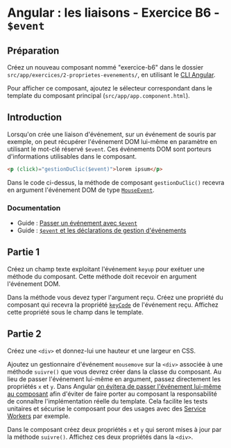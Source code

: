 # Angular : les liaisons - Exercice B6 - `$event`


## Préparation
Créez un nouveau composant nommé "exercice-b6" dans le dossier `src/app/exercices/2-proprietes-evenements/`, en utilisant le [CLI Angular](https://angular.io/cli).

Pour afficher ce composant, ajoutez le sélecteur correspondant dans le template du composant principal (`src/app/app.component.html`).


## Introduction
Lorsqu'on crée une liaison d'événement, sur un événement de souris par exemple, on peut récupérer l'événement DOM lui-même en paramètre en utilisant le mot-clé réservé `$event`. Ces événements DOM sont porteurs d'informations utilisables dans le composant.

``` html
<p (click)="gestionDuClic($event)">lorem ipsum</p>
```
Dans le code ci-dessus, la méthode de composant `gestionDuClic()` recevra en argument l'événement DOM de type [`MouseEvent`](https://developer.mozilla.org/en-US/docs/Web/API/MouseEvent).


### Documentation
- Guide : [Passer un événement avec `$event`](https://angular.io/guide/user-input#get-user-input-from-the-event-object)
- Guide : [`$event` et les déclarations de gestion d'événements](https://angular.io/guide/template-syntax#event-and-event-handling-statements)


## Partie 1
Créez un champ texte exploitant l'événement `keyup` pour exétuer une méthode du composant. Cette méthode doit recevoir en argument l'événement DOM.

Dans la méthode vous devez typer l'argument reçu. Créez une propriété du composant qui recevra la propriété [`keyCode`](https://developer.mozilla.org/en-US/docs/Web/API/KeyboardEvent/keyCode) de l'événement reçu. Affichez cette propriété sous le champ dans le template.


## Partie 2
Créez une `<div>` et  donnez-lui une hauteur et une largeur en CSS.

Ajoutez un gestionnaire d'événement `mousemove` sur la `<div>` associée à une méthode `suivre()` que vous devrez créer dans la classe du composant. Au lieu de passer l'événement lui-même en argument, passez directement les propriétés `x` et `y`. Dans Angular [on évitera de passer l'événement lui-même au composant](https://angular.io/guide/user-input#passing-event-is-a-dubious-practice) afin d'éviter de faire porter au composant la responsabilité de connaître l'implémentation réelle du template. Cela facilite les tests unitaires et sécurise le composant pour des usages avec des [Service Workers](https://angular.io/guide/service-worker-intro#angular-service-worker-introduction) par exemple.

Dans le composant créez deux propriétés `x` et `y` qui seront mises à jour par la méthode `suivre()`. Affichez ces deux propriétés dans la `<div>`.
